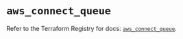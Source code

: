 # `aws_connect_queue`

Refer to the Terraform Registry for docs: [`aws_connect_queue`](https://registry.terraform.io/providers/hashicorp/aws/6.6.0/docs/resources/connect_queue).
